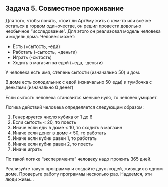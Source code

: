 ## Задача 5. Совместное проживание
Для того, чтобы понять, стоит ли Артёму жить с кем-то или всё же остаться в гордом одиночестве, он решил провести довольно необычное “исследование”. Для этого он реализовал модель человека и модель дома.
Человек может:
- Есть (+сытость, -еда)
- Работать (-сытость, +деньги)
- Играть (-сытость)
- Ходить в магазин за едой (+еда, -деньги)

У человека есть имя, степень сытости (изначально 50) и дом. 

В доме есть холодильник с едой (изначально 50 еды) и тумбочка с деньгами (изначально 0 денег)

Если сытость человека становится меньше нуля, то человек умирает.

Логика действий человека определяется следующим образом:
1. Генерируется число кубика от 1 до 6
2. Если сытость < 20, то поесть
3. Иначе если еды в доме < 10, то сходить в магазин
4. Иначе если денег в доме < 50, то работать
5. Иначе если кубик равен 1, то работать
6. Иначе если кубик равен 2, то поесть
7. Иначе играть

По такой логике “эксперимента” человеку надо прожить 365 дней.

Реализуйте такую программу и создайте двух людей, живущих в одном доме. Проверьте работу программы несколько раз. Надеемся, эти люди живы...
